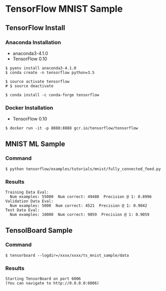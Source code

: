 # TensorFlow MNIST Sample


## TensorFlow Install

### Anaconda Installation

- anaconda3-4.1.0
- TensorFlow 0.10

```
$ pyenv install anaconda3-4.1.0
$ conda create -n tensorflow python=3.5
```

```
$ source activate tensorflow
# $ source deactivate
```

```
$ conda install -c conda-forge tensorflow
```

### Docker Installation

- TensorFlow 0.10

```
$ docker run -it -p 8888:8888 gcr.io/tensorflow/tensorflow
```



## MNIST ML Sample

### Command

```
$ python tensorflow/examples/tutorials/mnist/fully_connected_feed.py
```

### Results

```
Training Data Eval:
  Num examples: 55000  Num correct: 49480  Precision @ 1: 0.8996
Validation Data Eval:
  Num examples: 5000  Num correct: 4521  Precision @ 1: 0.9042
Test Data Eval:
  Num examples: 10000  Num correct: 9059  Precision @ 1: 0.9059
```


## TensolBoard Sample

### Command

```
$ tensorboard --logdir=/xxxx/xxxx/ts_mnist_sample/data
```

### Results

```
Starting TensorBoard on port 6006
(You can navigate to http://0.0.0.0:6006)
```
